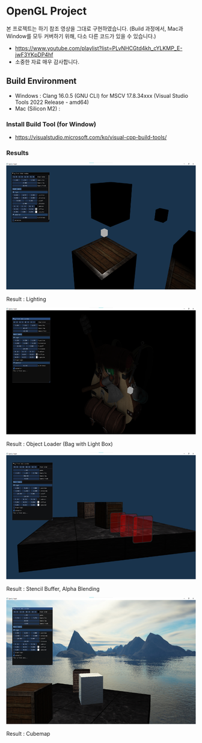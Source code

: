 # OpenGL Project
본 프로젝트는 하기 참조 영상을 그대로 구현하였습니다.
(Build 과정에서, Mac과 Window를 모두 커버하기 위해, 다소 다른 코드가 있을 수 있습니다.)
- https://www.youtube.com/playlist?list=PLvNHCGtd4kh_cYLKMP_E-jwF3YKpDP4hf
- 소중한 자료 매우 감사합니다.

## Build Environment
- Windows : Clang 16.0.5 (GNU CLI) for MSCV 17.8.34xxx (Visual Studio Tools 2022 Release - amd64)
- Mac (Silicon M2) : 

### Install Build Tool (for Window)
- https://visualstudio.microsoft.com/ko/visual-cpp-build-tools/

### Results
<p align="center"> <img src="https://github.com/SonJunHyuck/OpenGL_BASIC/blob/main/displays/Lighting.png" width="600" height="336"> </p>
<figcaption="center">Result : Lighting</figcaption>

<p align="center"> <img src="https://github.com/SonJunHyuck/OpenGL_BASIC/blob/main/displays/ObjectLoader.png" width="600" height="336"> </p>
<figcaption>Result : Object Loader (Bag with Light Box)</figcaption>

<p align="center"> <img src="https://github.com/SonJunHyuck/OpenGL_BASIC/blob/main/displays/Advanced1.png" width="600" height="336"> </p>
<figcaption>Result : Stencil Buffer, Alpha Blending</figcaption>

<p align="center"> <img src="https://github.com/SonJunHyuck/OpenGL_BASIC/blob/main/displays/Cubemap.png" width="600" height="336"> </p>
<figcaption>Result : Cubemap</figcaption>
